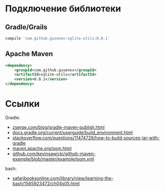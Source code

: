 # Подключение библиотеки

## Gradle/Grails

```groovy
compile 'com.github.gusenov:sqlite-utils:0.0.1'
```

## Apache Maven

```xml
<dependency>
    <groupId>com.github.gusenov</groupId>
    <artifactId>sqlite-utils</artifactId>
    <version>0.0.1</version>
</dependency>
```

# Ссылки

Gradle:

- [zserge.com/blog/gradle-maven-publish.html](http://zserge.com/blog/gradle-maven-publish.html)
- [docs.gradle.org/current/userguide/build_environment.html](https://docs.gradle.org/current/userguide/build_environment.html)
- [stackoverflow.com/questions/11474729/how-to-build-sources-jar-with-gradle](https://stackoverflow.com/questions/11474729/how-to-build-sources-jar-with-gradle)
- [maven.apache.org/pom.html](https://maven.apache.org/pom.html)
- [github.com/kevinsawicki/github-maven-example/blob/master/example/pom.xml](https://github.com/kevinsawicki/github-maven-example/blob/master/example/pom.xml)

bash:

- [safaribooksonline.com/library/view/learning-the-bash/1565923472/ch04s05.html](https://www.safaribooksonline.com/library/view/learning-the-bash/1565923472/ch04s05.html)
